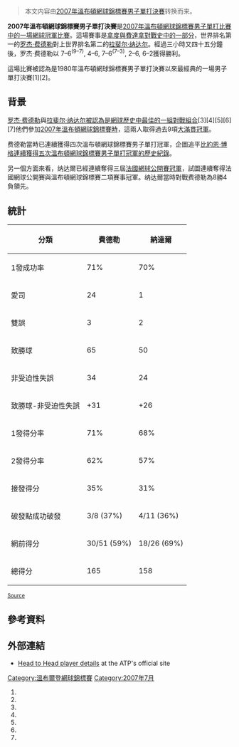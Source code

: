 > 本文内容由[2007年溫布頓網球錦標賽男子單打決賽](https://zh.wikipedia.org/wiki/2007年溫布頓網球錦標賽男子單打決賽)转换而来。


**2007年溫布頓網球錦標賽男子單打決賽**是[2007年溫布頓網球錦標賽](https://zh.wikipedia.org/wiki/2007年溫布頓網球錦標賽 "wikilink")[男子單打比賽中的一場網球冠軍比賽](../Page/2008年溫布頓網球錦標賽男子單打比賽.md "wikilink")。這場賽事是[拿度與費達拿對戰史中的一部分](https://zh.wikipedia.org/wiki/拿度與費達拿對戰史 "wikilink")，世界排名第一的[罗杰·费德勒](../Page/罗杰·费德勒.md "wikilink")對上世界排名第二的[拉斐尔·纳达尔](https://zh.wikipedia.org/wiki/拉斐尔·纳达尔 "wikilink")。經過三小時又四十五分鐘後，罗杰·费德勒以 7–6<sup>(9–7)</sup>, 4–6, 7–6<sup>(7–3)</sup>, 2–6, 6–2獲得勝利。

這場比賽被認為是1980年溫布頓網球錦標賽男子單打決賽以來最經典的一場男子單打決賽\[1\]\[2\]。

## 背景

[罗杰·费德勒](../Page/罗杰·费德勒.md "wikilink")與[拉斐尔·纳达尔被認為是網球歷史中最佳的一組對戰組合](https://zh.wikipedia.org/wiki/拉斐尔·纳达尔 "wikilink")\[3\]\[4\]\[5\]\[6\]\[7\]他們參加[2007年溫布頓網球錦標賽時](https://zh.wikipedia.org/wiki/2007年溫布頓網球錦標賽 "wikilink")，這兩人取得過去9項[大滿貫冠軍](https://zh.wikipedia.org/wiki/網球大滿貫 "wikilink")。

费德勒當時已連續獲得四次溫布頓網球錦標賽男子單打冠軍，企圖追平[比約恩·博格連續獲得五次溫布頓網球錦標賽男子單打冠軍的歷史紀錄](https://zh.wikipedia.org/wiki/比約恩·博格 "wikilink")。

另一個方面來看，纳达爾已經連續奪得三屆[法國網球公開賽冠軍](https://zh.wikipedia.org/wiki/法國網球公開賽 "wikilink")，試圖連續奪得法國網球公開賽與溫布頓網球錦標賽二項賽事冠軍。纳达爾當時對戰费德勒為8勝4負領先。

## 統計

<table>
<thead>
<tr class="header">
<th><p>分類</p></th>
<th><p>費德勒</p></th>
<th><p>納達爾</p></th>
</tr>
</thead>
<tbody>
<tr class="odd">
<td><p>1發成功率</p></td>
<td><p>71%</p></td>
<td><p>70%</p></td>
</tr>
<tr class="even">
<td><p>愛司</p></td>
<td><p>24</p></td>
<td><p>1</p></td>
</tr>
<tr class="odd">
<td><p>雙誤</p></td>
<td><p>3</p></td>
<td><p>2</p></td>
</tr>
<tr class="even">
<td><p>致勝球</p></td>
<td><p>65</p></td>
<td><p>50</p></td>
</tr>
<tr class="odd">
<td><p>非受迫性失誤</p></td>
<td><p>34</p></td>
<td><p>24</p></td>
</tr>
<tr class="even">
<td><p>致勝球-非受迫性失誤</p></td>
<td><p>+31</p></td>
<td><p>+26</p></td>
</tr>
<tr class="odd">
<td><p>1發得分率</p></td>
<td><p>71%</p></td>
<td><p>68%</p></td>
</tr>
<tr class="even">
<td><p>2發得分率</p></td>
<td><p>62%</p></td>
<td><p>57%</p></td>
</tr>
<tr class="odd">
<td><p>接發得分</p></td>
<td><p>35%</p></td>
<td><p>31%</p></td>
</tr>
<tr class="even">
<td><p>破發點成功破發</p></td>
<td><p>3/8 (37%)</p></td>
<td><p>4/11 (36%)</p></td>
</tr>
<tr class="odd">
<td><p>網前得分</p></td>
<td><p>30/51 (59%)</p></td>
<td><p>18/26 (69%)</p></td>
</tr>
<tr class="even">
<td><p>總得分</p></td>
<td><p>165</p></td>
<td><p>158</p></td>
</tr>
</tbody>
</table>

<sub>[Source](https://web.archive.org/web/20130523070633/http://www.atpworldtour.com/Players/Head-To-Head.aspx?pId=F324&oId=N409)</sub>

## 參考資料

## 外部連結

  - [Head to Head player details](https://web.archive.org/web/20130523070633/http://www.atpworldtour.com/Players/Head-To-Head.aspx?pId=F324&oId=N409) at the ATP's official site

[Category:溫布爾登網球錦標賽](https://zh.wikipedia.org/wiki/Category:溫布爾登網球錦標賽 "wikilink") [Category:2007年7月](https://zh.wikipedia.org/wiki/Category:2007年7月 "wikilink")

1.
2.
3.
4.
5.
6.
7.